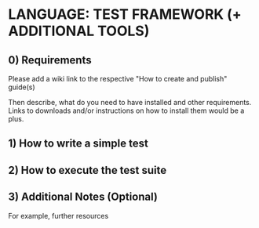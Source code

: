 # LANGUAGE: TEST FRAMEWORK (+ ADDITIONAL TOOLS)

## 0) Requirements

Please add a wiki link to the respective "How to create and publish" guide(s)

Then describe, what do you need to have installed and other requirements. Links to downloads and/or instructions on how to install them would be a plus.

## 1) How to write a simple test

## 2) How to execute the test suite

## 3) Additional Notes (Optional)

For example, further resources